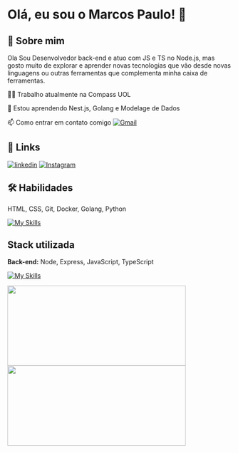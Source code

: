 
# Olá, eu sou o Marcos Paulo! 👋


## 🚀 Sobre mim
Ola Sou Desenvolvedor back-end e atuo com JS e TS no Node.js, mas gosto muito de explorar e aprender novas tecnologias que vão desde novas linguagens ou outras ferramentas que complementa minha caixa de ferramentas.


👩‍💻 Trabalho atualmente na Compass UOL

🧠 Estou aprendendo Nest.js, Golang e Modelage de Dados

📫 Como entrar em contato comigo [![Gmail](https://img.shields.io/badge/Gmail-e74c3c?style=for-the-badge&logo=gmail&logoColor=white)](mailto:marcos.p.mcruz@gmail.com)



## 🔗 Links
[![linkedin](https://img.shields.io/badge/linkedin-0A66C2?style=for-the-badge&logo=linkedin&logoColor=white)](https://www.linkedin.com/in/marcos-paulo-da-rosa-ribeiro-desenvolvedor/)
[![Instagram](https://img.shields.io/badge/instagram-e74c3c?style=for-the-badge&logo=instagram&logoColor=white)](https://www.instagram.com/mpaulo_r/)


## 🛠 Habilidades
HTML, CSS, Git, Docker, Golang, Python

[![My Skills](https://skills.thijs.gg/icons?i=html,css,git,docker,go,py)](https://skills.thijs.gg)

## Stack utilizada

**Back-end:** Node, Express, JavaScript, TypeScript

[![My Skills](https://skills.thijs.gg/icons?i=js,ts,nodejs,express)](https://skills.thijs.gg)


<div>
  <img height="180" width="400" src="https://github-readme-stats.vercel.app/api/top-langs/?username=marcos-P-R&langs_count=8&hide=html,TSQL,CSS&theme=radical&layout=compact" />
  <img height='180em' width="400" src='https://github-readme-streak-stats.herokuapp.com?user=marcos-P-R&theme=react&date_format=j%20M%5B%20Y%5D&fire=DD0000&ring=52DD81&dates=52DD81&stroke=ABCFDD' />
</div>
